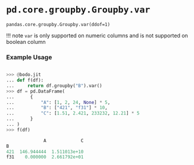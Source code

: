 # `pd.core.groupby.Groupby.var`

`pandas.core.groupby.Groupby.var(ddof=1)`

!!! note
`var` is only supported on numeric columns and is not supported on boolean column

### Example Usage

```py

>>> @bodo.jit
... def f(df):
...     return df.groupby("B").var()
>>> df = pd.DataFrame(
...      {
...          "A": [1, 2, 24, None] * 5,
...          "B": ["421", "f31"] * 10,
...          "C": [1.51, 2.421, 233232, 12.21] * 5
...      }
... )
>>> f(df)

              A             C
B
421  146.944444  1.511013e+10
f31    0.000000  2.661792e+01
```
